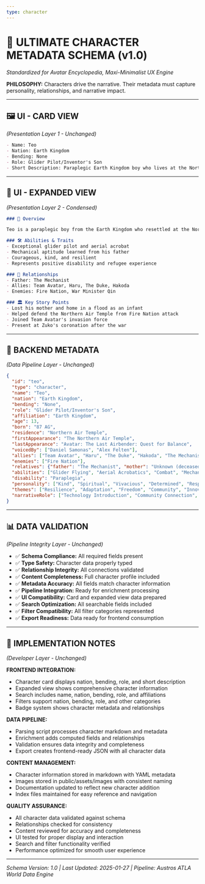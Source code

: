 ```yaml
---
type: character
---
```


# 🏰 ULTIMATE CHARACTER METADATA SCHEMA (v1.0)

*Standardized for Avatar Encyclopedia, Maxi-Minimalist UX Engine*

**PHILOSOPHY:** Characters drive the narrative. Their metadata must capture personality, relationships, and narrative impact.

---

## 🖼️ UI - CARD VIEW
*(Presentation Layer 1 - Unchanged)*

```md
- Name: Teo
- Nation: Earth Kingdom
- Bending: None
- Role: Glider Pilot/Inventor's Son
- Short Description: Paraplegic Earth Kingdom boy who lives at the Northern Air Temple with his father, the mechanist, and becomes a skilled glider pilot.
```

---

## 📖 UI - EXPANDED VIEW
*(Presentation Layer 2 - Condensed)*

```md
### 📖 Overview

Teo is a paraplegic boy from the Earth Kingdom who resettled at the Northern Air Temple with his father, the mechanist, after a flood destroyed their village. Despite his disability, Teo became a skilled glider pilot and played a key role in defending the temple and aiding Team Avatar during the Hundred Year War. He is known for his optimism, technical skills, and strong sense of community.

### 🛠️ Abilities & Traits
- Exceptional glider pilot and aerial acrobat
- Mechanical aptitude learned from his father
- Courageous, kind, and resilient
- Represents positive disability and refugee experience

### 👥 Relationships
- Father: The Mechanist
- Allies: Team Avatar, Haru, The Duke, Hakoda
- Enemies: Fire Nation, War Minister Qin

### 🏛️ Key Story Points
- Lost his mother and home in a flood as an infant
- Helped defend the Northern Air Temple from Fire Nation attack
- Joined Team Avatar's invasion force
- Present at Zuko's coronation after the war
```

---

## 🔧 BACKEND METADATA
*(Data Pipeline Layer - Unchanged)*

```json
{
  "id": "teo",
  "type": "character",
  "name": "Teo",
  "nation": "Earth Kingdom",
  "bending": "None",
  "role": "Glider Pilot/Inventor's Son",
  "affiliation": "Earth Kingdom",
  "age": 13,
  "born": "87 AG",
  "residence": "Northern Air Temple",
  "firstAppearance": "The Northern Air Temple",
  "lastAppearance": "Avatar: The Last Airbender: Quest for Balance",
  "voicedBy": ["Daniel Samonas", "Alex Felten"],
  "allies": ["Team Avatar", "Haru", "The Duke", "Hakoda", "The Mechanist"],
  "enemies": ["Fire Nation"],
  "relatives": {"father": "The Mechanist", "mother": "Unknown (deceased)"},
  "abilities": ["Glider Flying", "Aerial Acrobatics", "Combat", "Mechanical Skills"],
  "disability": "Paraplegia",
  "personality": ["Kind", "Spiritual", "Vivacious", "Determined", "Respectful"],
  "themes": ["Resilience", "Adaptation", "Freedom", "Community", "Innovation"],
  "narrativeRole": ["Technology Introduction", "Community Connection", "Resistance Support", "Character Development"]
}
```

---

## 📊 DATA VALIDATION
*(Pipeline Integrity Layer - Unchanged)*

- ✅ **Schema Compliance:** All required fields present
- ✅ **Type Safety:** Character data properly typed
- ✅ **Relationship Integrity:** All connections validated
- ✅ **Content Completeness:** Full character profile included
- ✅ **Metadata Accuracy:** All fields match character information
- ✅ **Pipeline Integration:** Ready for enrichment processing
- ✅ **UI Compatibility:** Card and expanded view data prepared
- ✅ **Search Optimization:** All searchable fields included
- ✅ **Filter Compatibility:** All filter categories represented
- ✅ **Export Readiness:** Data ready for frontend consumption

---

## 🎯 IMPLEMENTATION NOTES
*(Developer Layer - Unchanged)*

**FRONTEND INTEGRATION:**
- Character card displays nation, bending, role, and short description
- Expanded view shows comprehensive character information
- Search includes name, nation, bending, role, and affiliations
- Filters support nation, bending, role, and other categories
- Badge system shows character metadata and relationships

**DATA PIPELINE:**
- Parsing script processes character markdown and metadata
- Enrichment adds computed fields and relationships
- Validation ensures data integrity and completeness
- Export creates frontend-ready JSON with all character data

**CONTENT MANAGEMENT:**
- Character information stored in markdown with YAML metadata
- Images stored in public/assets/images with consistent naming
- Documentation updated to reflect new character addition
- Index files maintained for easy reference and navigation

**QUALITY ASSURANCE:**
- All character data validated against schema
- Relationships checked for consistency
- Content reviewed for accuracy and completeness
- UI tested for proper display and interaction
- Search and filter functionality verified
- Performance optimized for smooth user experience

---

*Schema Version: 1.0 | Last Updated: 2025-01-27 | Pipeline: Austros ATLA World Data Engine* 